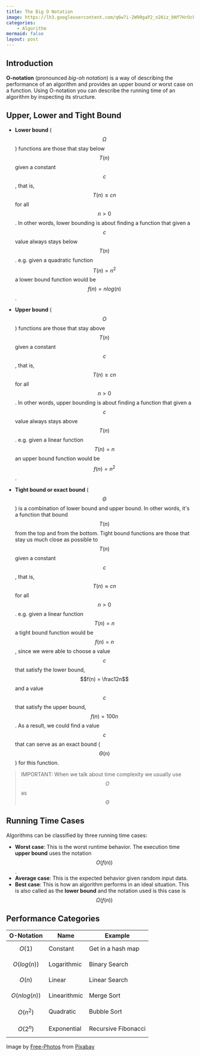```yaml
---
title: The Big O Notation
image: https://lh3.googleusercontent.com/q6w7i-2W90gaP2_n26iz_bNf7HrOch6DzEXNW3w80P6FeVR7vhSLspYJ4hKptAoGcg25Bzw9QvWHycqyjdTsRgc0qQ-aPv7HjF39mruAukf39bjk1nWc34ikKFTDm-pBmGzo5iwPRuetsmjhPrX9MYYxgfSjfJRsMP4cLMO1RGeqJxxXFFeDsfQbync3td9-dgschXsaKEEFmzykZVxmsLh1tw6f1PqjRN9Eep2vLGwQvxr-BhC30uzRw54ja9KfXoOG9TRHOdu8n27mNbSM8_DR7kR1gh6lWrBeXnV4QbD0G4uHmZKpaszabFYyiUlZCI7q0KLowzxQJfKEzyJ9D31HWR7MqoZVqv2QTy0yUXqepM_WxCiIk9v5qxbVETJEF0QtC3zulSycDp4saDqCUB1vxmEGpbnD7RdJOVmVJGkHZCld7kAULUb3SY-vmuUIPGT1_LxnNfH_HX5iaqwsMbRdMLED5Ne3CeKeliEzZyJnVLqU_RLwDPE9x6rSxGt1hOPp1qqERr8KDPKfb0vakve4sPbQEppD-9H7tg97TOe-6vFfkB5FL3kClYiitJ6Qoebf7MNm0gpQLghJLy9MMCPpfCl4GON44PLG6QnoM9IUyLSWPBXeM9twA8wSZTJMcqjONIflXhobY5pDdY036xCfnImBBsygNCDwa51xksI6Os8FGIj59mXrFAMKT8N-UzG207Krl5K8PgBGjGJVAz8=w640-h480-no?authuser=0
categories:
    - Algorithm
mermaid: false
layout: post
---
```


## Introduction

**O-notation** (pronounced _big-oh notation_) is a way of describing the performance of an algorithm and provides an upper bound or worst case on a function. Using O-notation you can describe the running time of an algorithm by inspecting its structure.

## Upper, Lower and Tight Bound

- **Lower bound**  ($$\Omega$$) functions are those that stay below $$T(n)$$ given a constant $$c$$, that is, $$T(n)\leq c n$$ for all $$n > 0$$. In other words, lower bounding is about finding a function that given a $$c$$ value always stays below $$T(n)$$.  e.g. given a quadratic function $$T(n)=n^2$$  a lower bound function would be $$f(n)=nlog(n)$$.

- **Upper bound** ($$O$$) functions are those that stay above $$T(n)$$ given a constant $$c$$, that is, $$T(n)\geq cn$$ for all $$n > 0$$. In other words, upper bounding is about finding a function that given a $$c$$ value always stays above $$T(n)$$. e.g. given a linear function $$T(n) = n$$  an upper bound function would be $$f(n)=n^2$$.

- **Tight bound or exact bound** ($$\Theta$$) is a combination of lower bound and upper bound. In other words, it's a function that bound $$T(n)$$ from the top and from the bottom. Tight bound functions are those that stay us much close as possible to $$T(n)$$ given a constant $$c$$, that is, $$T(n)\approx cn$$ for all $$n > 0$$. e.g. given a linear function $$T(n) = n$$ a tight bound function would be $$f(n) = n$$, since we were able to choose a value $$c$$ that satisfy the lower bound, $$f(n) = \frac12n$$ and a value $$c$$ that satisfy the upper bound, $$f(n) = 100n$$. As a result, we could find a value $$c$$ that can serve as an exact bound ($$\Theta(n)$$) for this function.

>IMPORTANT:  When we talk about time complexity we usually use $$O$$ as  $$\Theta$$

## Running Time Cases

Algorithms can be classified by three running time cases:

- **Worst case**: This is the worst runtime behavior. The execution time **upper bound** uses the notation $$O(f(n))$$.
- **Average case**: This is the expected behavior given random input data.
- **Best case**: This is how an algorithm performs in an ideal situation. This is also called as the **lower bound** and the notation used is this case is $$\Omega(f(n))$$

## Performance Categories

| O-Notation    | Name         | Example             |
| ------------- | ------------ | ------------------- |
| $$O(1)$$        | Constant     | Get in a hash map   |
| $$O(log(n))$$   | Logarithmic  | Binary Search       |
| $$O(n)$$        | Linear       | Linear Search       |
| $$O(n log(n))$$ | Linearithmic | Merge Sort          |
| $$O(n^2)$$      | Quadratic    | Bubble Sort         |
| $$O(2^n)$$      | Exponential  | Recursive Fibonacci |

Image by <a href="https://pixabay.com/photos/?utm_source=link-attribution&amp;utm_medium=referral&amp;utm_campaign=image&amp;utm_content=1209820">Free-Photos</a> from <a href="https://pixabay.com/?utm_source=link-attribution&amp;utm_medium=referral&amp;utm_campaign=image&amp;utm_content=1209820">Pixabay</a>
